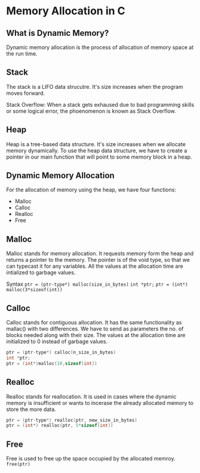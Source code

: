 # Memory Allocation in C

## What is Dynamic Memory?  
Dynamic memory allocation is the process of allocation of memory space at the run time.

## Stack
The stack is a LIFO data strucutre. It's size increases when the program moves forward.

Stack Overflow: When a stack gets exhaused due to bad programming skills or some logical error, the phoenomenon is known as Stack Overflow.

## Heap
Heap is a tree-based data structure. It's size increases when we allocate memory dynamically. To use the heap data structure, we have to create a pointer in our main function that will point to some memory block in a heap.

## Dynamic Memory Allocation
For the allocation of memory using the heap, we have four functions: 
- Malloc
- Calloc
- Realloc
- Free

## Malloc
Malloc stands for memory allocation. It requests memory form the heap and returns a pointer to the memory. The pointer is of the void type, so that we can typecast it for any variables. All the values at the allocation time are intialized to garbage values.

Syntax 
`ptr = (ptr-type*) malloc(size_in_bytes)`
`int *ptr;`
`ptr = (int*) malloc(3*sizeof(int))`


## Calloc
Calloc stands for contiguous allocation. It has the same functionality as mallac() with two differences. We have to send as parameters the no. of blocks needed along with their size. The values at the allocation time are initialized to 0 instead of garbage values.

```C
ptr = (ptr-type*) calloc(n_size_in_bytes)
int *ptr;
ptr = (int*)malloc(10,sizeof(int))
```

## Realloc
Realloc stands for reallocation. It is used in cases where the dynamic memory is insufficient or wants to incerase the already allocated memory to store the more data.

```C
ptr = (ptr-type*) realloc(ptr, new_size_in_bytes)
ptr = (int*) realloc(ptr, 5*sizeof(int))
```

## Free
Free is used to free up the space occupied by the allocated memroy.
`free(ptr)`